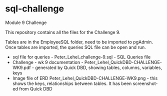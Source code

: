 # sql-challenge
Module 9 Challenge

This repository contains all the files for the Challenge 9.

Tables are in the EmployeeSQL folder, need to be imported to pgAdmin.
Once tables are imported, the queries SQL file can be open and run.

- sql file for queries - 
 	Peter_Lehel_challenge-9.sql - SQL Queries file
- Challenge - wk 9 documentation - 
	Peter_Lehel_QuickDBD-CHALLENGE-WK9.pdf - generated by Quick DBD, showing tables, columns, variables, keys
- Image file of ERD
  	Peter_Lehel_QuickDBD-CHALLENGE-WK9.png - this shows the keys, relationships between tables. It has been screenshot-ed from Quick DBD
